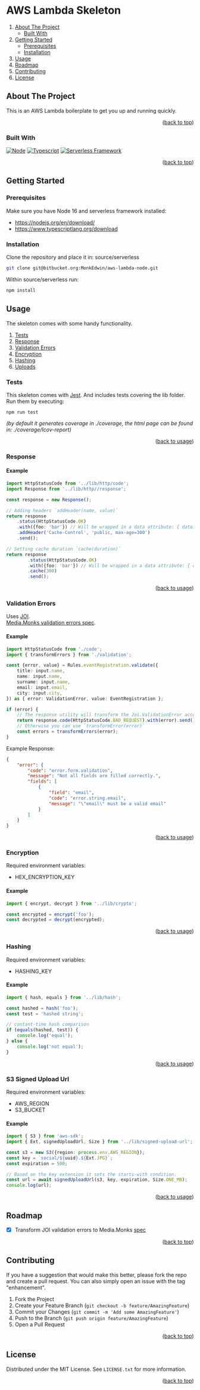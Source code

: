 # AWS Lambda Skeleton

<div id="top"></div>

<!-- PROJECT SHIELDS -->
<!--
*** I'm using markdown "reference style" links for readability.
*** Reference links are enclosed in brackets [ ] instead of parentheses ( ).
*** See the bottom of this document for the declaration of the reference variables
*** for contributors-url, forks-url, etc. This is an optional, concise syntax you may use.
*** https://www.markdownguide.org/basic-syntax/#reference-style-links
-->

<!-- TABLE OF CONTENTS -->
  <ol>
    <li>
      <a href="#about">About The Project</a>
      <ul>
        <li><a href="#built-with">Built With</a></li>
      </ul>
    </li>
    <li>
      <a href="#getting-started">Getting Started</a>
      <ul>
        <li><a href="#prerequisites">Prerequisites</a></li>
        <li><a href="#installation">Installation</a></li>
      </ul>
    </li>
    <li><a href="#usage">Usage</a></li>
    <li><a href="#roadmap">Roadmap</a></li>
    <li><a href="#contributing">Contributing</a></li>
    <li><a href="#license">License</a></li>
  </ol>


<!-- ABOUT THE PROJECT -->

## <a name="about"></a> About The Project

This is an AWS Lambda boilerplate to get you up and running quickly.

<p align="right">(<a href="#top">back to top</a>)</p>

### <a name="built-with"></a> Built With

[![Node][Node.js]][Node-url] [![Typescript][Typescript]][Typescript-url] [![Serverless Framework][Serverless]][Serverless-url]

<p align="right">(<a href="#top">back to top</a>)</p>



<!-- GETTING STARTED -->

## <a name="getting-started"></a> Getting Started

### <a name="prerequisites"></a> Prerequisites

Make sure you have Node 16 and serverless framework installed:

- https://nodejs.org/en/download/
- https://www.typescriptlang.org/download

### <a name="installation"></a> Installation

Clone the repository and place it in: source/serverless

  ```sh
  git clone git@bitbucket.org:MonkEdwin/aws-lambda-node.git
  ```

Within source/serverless run:

  ```sh
  npm install
  ```

<!-- USAGE EXAMPLES -->

## <a name="usage"></a> Usage

<div id="usage"></div>
The skeleton comes with some handy functionality.

<ol>
    <li><a href="#tests">Tests</a></li>
    <li><a href="#response">Response</a></li>
    <li><a href="#validation">Validation Errors</a></li>
    <li><a href="#encryption">Encryption</a></li>
    <li><a href="#hashing">Hashing</a></li>
    <li><a href="#s3-signed-upload-url">Uploads</a></li>
</ol>

### <a name="tests"></a> Tests
This skeleton comes with [Jest](https://jestjs.io/). And includes tests covering the lib folder.  
Run them by executing:  
```shell
npm run test
```
_(by default it generates coverage in ./coverage, the html page can be found in: ./coverage/Icov-report)_  
<p align="right">(<a href="#usage">back to usage</a>)</p>

### <a name="response"></a> Response

#### Example

```typescript
import HttpStatusCode from '../lib/http/code';
import Response from '../lib/http//response';

const response = new Response();

// Adding headers `addHeader(name, value)`
return response
    .status(HttpStatusCode.OK)
    .with({foo: 'bar'}) // Will be wrapped in a data attribute: { data: { foo: 'bar' } }
    .addHeader('Cache-Control', 'public, max-age=300')
    .send();

// Setting cache duration `cache(duration)`
return response
        .status(HttpStatusCode.OK)
        .with({foo: 'bar'}) // Will be wrapped in a data attribute: { data: { foo: 'bar' } }
        .cache(300)
        .send();
```

<p align="right">(<a href="#usage">back to usage</a>)</p>

### <a name="validation"></a> Validation Errors

Uses [JOI](https://joi.dev/).  
[Media.Monks validation errors spec](https://github.com/mediamonks/documents/blob/master/rest-api-specification.md#223-validation-error).

#### Example

```typescript
import HttpStatusCode from './code';
import { transformErrors } from './validation';

const {error, value} = Rules.eventRegistration.validate({
    title: input.name,
    name: input.name,
    surname: input.name,
    email: input.email,
    city: input.city,
}) as { error: ValidationError, value: EventRegistration };

if (error) {
    // The response utility will transform the Joi.ValidationError according to our specs.
    return response.code(HttpStatusCode.BAD_REQUEST).with(error).send();
    // Otherwise you can use `transformError(error)`
    const errors = transformErrors(error);
}
```
Example Response:
```json
{
    "error": {
        "code": "error.form.validation",
        "message": "Not all fields are filled correctly.",
        "fields": [
            {
                "field": "email",
                "code": "error.string.email",
                "message": "\"email\" must be a valid email"
            }
        ]
    }
}
```

<p align="right">(<a href="#usage">back to usage</a>)</p>

### <a name="encryption"></a> Encryption

Required environment variables:

- HEX_ENCRYPTION_KEY

#### Example

```typescript
import { encrypt, decrypt } from '../lib/crypto';

const encrypted = encrypt('foo');
const decrypted = decrypt(encrypted);

```

<p align="right">(<a href="#usage">back to usage</a>)</p>

### <a name="hashing"></a> Hashing

Required environment variables:

- HASHING_KEY

#### Example

```typescript
import { hash, equals } from '../lib/hash';

const hashed = hash('foo');
const test = 'hashed string';

// contant-time hash comparison
if (equals(hashed, test)) {
    console.log('equal');
} else {
    console.log('not equal');
}
```

<p align="right">(<a href="#usage">back to usage</a>)</p>

### <a name="s3-signed-upload-url"></a> S3 Signed Upload Url

Required environment variables:

- AWS_REGION
- S3_BUCKET

#### Example

```typescript
import { S3 } from 'aws-sdk';
import { Ext, signedUploadUrl, Size } from '../lib/signed-upload-url';

const s3 = new S3({region: process.env.AWS_REGION});
const key = `social/${uuid}.${Ext.JPG}`;
const expiration = 500;

// Based on the key extension it sets the starts-with condition.
const url = await signedUploadUrl(s3, key, expiration, Size.ONE_MB);
console.log(url);
```

<p align="right">(<a href="#usage">back to usage</a>)</p>

<!-- ROADMAP -->

## <a name="roadmap"></a> Roadmap

- [x] Transform JOI validation errors to
  Media.Monks [spec](https://github.com/mediamonks/documents/blob/master/rest-api-specification.md#223-validation-error)

<p align="right">(<a href="#top">back to top</a>)</p>

<!-- CONTRIBUTING -->

## <a name="contributing"></a> Contributing

If you have a suggestion that would make this better, please fork the repo and create a pull request. You can also
simply open an issue with the tag "enhancement".

1. Fork the Project
2. Create your Feature Branch (`git checkout -b feature/AmazingFeature`)
3. Commit your Changes (`git commit -m 'Add some AmazingFeature'`)
4. Push to the Branch (`git push origin feature/AmazingFeature`)
5. Open a Pull Request

<p align="right">(<a href="#top">back to top</a>)</p>



<!-- LICENSE -->

## <a name="licence"></a> License

Distributed under the MIT License. See `LICENSE.txt` for more information.

<p align="right">(<a href="#top">back to top</a>)</p>


[//]: # (<!-- ACKNOWLEDGMENTS -->)

[//]: # ()
[//]: # (## <a name="acknowledgements"></a> Acknowledgements)

[//]: # ()
[//]: # (* []&#40;&#41;)

[//]: # (* []&#40;&#41;)

[//]: # (* []&#40;&#41;)

[//]: # (<p align="right">&#40;<a href="#top">back to top</a>&#41;</p>)


<!-- MARKDOWN LINKS & IMAGES -->
<!-- https://www.markdownguide.org/basic-syntax/#reference-style-links -->

[Node.js]: https://img.shields.io/badge/Node-35495E?style=for-the-badge&logo=node.js&logoColor=4FC08D

[Node-url]: https://nodejs.org

[Typescript]: https://img.shields.io/badge/TypeScript-007ACC?style=for-the-badge&logo=typescript&logoColor=white

[Typescript-url]: https://www.typescriptlang.org/docs/

[Serverless]: https://img.shields.io/badge/Serverless-35495E?style=for-the-badge&logo=serverless&logoColor=orange

[Serverless-url]: https://www.serverless.com/framework/docs
